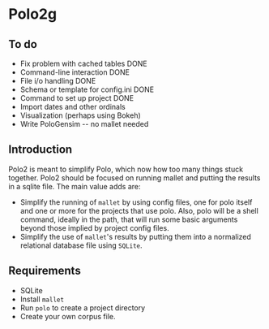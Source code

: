 # Polo2g

## To do

* Fix problem with cached tables DONE
* Command-line interaction DONE
* File i/o handling DONE
* Schema or template for config.ini DONE
* Command to set up project DONE
* Import dates and other ordinals
* Visualization (perhaps using Bokeh)
* Write PoloGensim -- no mallet needed

## Introduction

Polo2 is meant to simplify Polo, which now how too many things stuck together. Polo2 should be focused on running mallet and putting the results in a sqlite file. The main value adds are:

* Simplify the running of `mallet` by using config files, one for polo itself and one or more for the projects that use polo. Also, polo will be a shell command, ideally in the path, that will run some basic arguments beyond those implied by project config files.
* Simplify the use of `mallet`'s results by putting them into a normalized relational database file using `SQLite`.

## Requirements

* SQLite
* Install `mallet`
* Run `polo` to create a project directory
* Create your own corpus file.